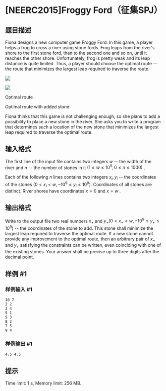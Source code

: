 # [NEERC2015]Froggy Ford（征集SPJ）

## 题目描述



Fiona designs a new computer game Froggy Ford. In this game, a player helps a frog to cross a river using stone fords. Frog leaps from the river's shore to the first stone ford, than to the second one and so on, until it reaches the other shore. Unfortunately, frog is pretty weak and its leap distance is quite limited. Thus, a player should choose the optimal route -- the route that minimizes the largest leap required to traverse the route.

![](https://onlinejudgeimages.s3-ap-northeast-1.amazonaws.com/problem/11740/1.png)

![](https://onlinejudgeimages.s3-ap-northeast-1.amazonaws.com/problem/11740/2.png)

Optimal route

Optimal route with added stone

Fiona thinks that this game is not challenging enough, so she plans to add a possibility to place a new stone in the river. She asks you to write a program that determines such a location of the new stone that minimizes the largest leap required to traverse the optimal route.



## 输入格式



The first line of the input file contains two integers $w$ -- the width of the river and $n$ -- the number of stones in it $(1 \le w \le 10^{9}, 0 \le n \le 1000)$ .

Each of the following $n$ lines contains two integers $x_{i}, y_{i}$ -- the coordinates of the stones $(0 < x_{i} < w , −10^{9} \le y_i \le 10^{9}).$ Coordinates of all stones are distinct. River shores have coordinates $x = 0$ and $x = w$ .



## 输出格式



Write to the output file two real numbers $x_{+}$ and $y_{+} (0 < x_{+} < w , −10^{9} \le y_{+} \le 10^{9})$ -- the coordinates of the stone to add. This stone shall minimize the largest leap required to traverse the optimal route. If a new stone cannot provide any improvement to the optimal route, then an arbitrary pair of $x_{+}$ and $y_{+}$ satisfying the constraints can be written, even coinciding with one of the existing stones. Your answer shall be precise up to three digits after the decimal point.



## 样例 #1

### 样例输入 #1
```
10 7
2 2
2 4
5 1
5 3
8 2
7 5
9 4
```

### 样例输出 #1

```
4.5 4.5
```

## 提示

Time limit: 1 s, Memory limit: 256 MB. 



